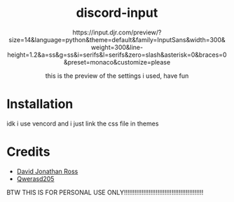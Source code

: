 <h1 align="center">discord-input</h1>

<p align="center"> https://input.djr.com/preview/?size=14&language=python&theme=default&family=InputSans&width=300&weight=300&line-height=1.2&a=ss&g=ss&i=serifs&l=serifs&zero=slash&asterisk=0&braces=0&preset=monaco&customize=please </p>
<p align="center"> this is the preview of the settings i used, have fun </p>


# Installation
idk i use vencord and i just link the css file in themes


# Credits
- [David Jonathan Ross](https://input.djr.com/)
- [Qwerasd205](https://github.com/qwerasd205)

BTW THIS IS FOR PERSONAL USE ONLY!!!!!!!!!!!!!!!!!!!!!!!!!!!!!!!!!!!!!!!!!!!!!
